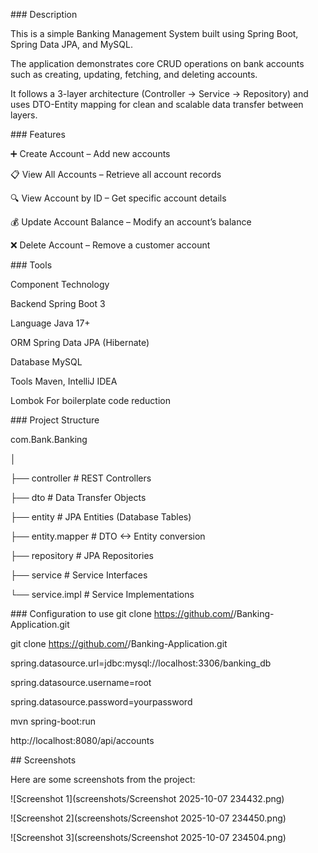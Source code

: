 \### Description



This is a simple Banking Management System built using Spring Boot, Spring Data JPA, and MySQL.

The application demonstrates core CRUD operations on bank accounts such as creating, updating, fetching, and deleting accounts.



It follows a 3-layer architecture (Controller → Service → Repository) and uses DTO-Entity mapping for clean and scalable data transfer between layers.





\### Features



➕ Create Account – Add new accounts



📋 View All Accounts – Retrieve all account records



🔍 View Account by ID – Get specific account details



💰 Update Account Balance – Modify an account’s balance



❌ Delete Account – Remove a customer account





\### Tools

Component	Technology

Backend	Spring Boot 3

Language	Java 17+

ORM	Spring Data JPA (Hibernate)

Database	MySQL

Tools	Maven, IntelliJ IDEA

Lombok	For boilerplate code reduction




\### Project Structure


com.Bank.Banking

│

├── controller        # REST Controllers

├── dto               # Data Transfer Objects

├── entity            # JPA Entities (Database Tables)

├── entity.mapper     # DTO <-> Entity conversion

├── repository        # JPA Repositories

├── service           # Service Interfaces

└── service.impl      # Service Implementations




\### Configuration to use 
git clone https://github.com/<your-username>/Banking-Application.git

git clone https://github.com/<your-username>/Banking-Application.git


spring.datasource.url=jdbc:mysql://localhost:3306/banking\_db

spring.datasource.username=root

spring.datasource.password=yourpassword

mvn spring-boot:run

http://localhost:8080/api/accounts







\## Screenshots



Here are some screenshots from the project:



!\[Screenshot 1](screenshots/Screenshot 2025-10-07 234432.png)  

!\[Screenshot 2](screenshots/Screenshot 2025-10-07 234450.png)  

!\[Screenshot 3](screenshots/Screenshot 2025-10-07 234504.png)  



